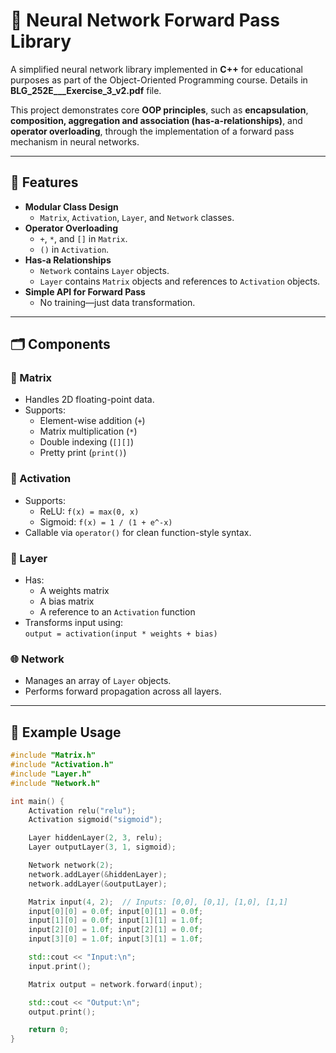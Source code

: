 # 🧠 Neural Network Forward Pass Library

A simplified neural network library implemented in **C++** for educational purposes as part of the Object-Oriented Programming course. Details in **BLG_252E___Exercise_3_v2.pdf** file.

This project demonstrates core **OOP principles**, such as **encapsulation**, **composition, aggregation and association (has-a-relationships)**, and **operator overloading**, through the implementation of a forward pass mechanism in neural networks.

---

## 📌 Features

- **Modular Class Design**
  - `Matrix`, `Activation`, `Layer`, and `Network` classes.
- **Operator Overloading**
  - `+`, `*`, and `[]` in `Matrix`.
  - `()` in `Activation`.
- **Has-a Relationships**
  - `Network` contains `Layer` objects.
  - `Layer` contains `Matrix` objects and references to `Activation` objects.
- **Simple API for Forward Pass**
  - No training—just data transformation.

---

## 🗂️ Components

### 🔢 Matrix
- Handles 2D floating-point data.
- Supports:
  - Element-wise addition (`+`)
  - Matrix multiplication (`*`)
  - Double indexing (`[][]`)
  - Pretty print (`print()`)

### 🧮 Activation
- Supports:
  - ReLU: `f(x) = max(0, x)`
  - Sigmoid: `f(x) = 1 / (1 + e^-x)`
- Callable via `operator()` for clean function-style syntax.

### 🧱 Layer
- Has:
  - A weights matrix
  - A bias matrix
  - A reference to an `Activation` function
- Transforms input using:  
  `output = activation(input * weights + bias)`

### 🌐 Network
- Manages an array of `Layer` objects.
- Performs forward propagation across all layers.

---

## 🧪 Example Usage

```cpp
#include "Matrix.h"
#include "Activation.h"
#include "Layer.h"
#include "Network.h"

int main() {
    Activation relu("relu");
    Activation sigmoid("sigmoid");

    Layer hiddenLayer(2, 3, relu);
    Layer outputLayer(3, 1, sigmoid);

    Network network(2);
    network.addLayer(&hiddenLayer);
    network.addLayer(&outputLayer);

    Matrix input(4, 2);  // Inputs: [0,0], [0,1], [1,0], [1,1]
    input[0][0] = 0.0f; input[0][1] = 0.0f;
    input[1][0] = 0.0f; input[1][1] = 1.0f;
    input[2][0] = 1.0f; input[2][1] = 0.0f;
    input[3][0] = 1.0f; input[3][1] = 1.0f;

    std::cout << "Input:\n";
    input.print();

    Matrix output = network.forward(input);

    std::cout << "Output:\n";
    output.print();

    return 0;
}
